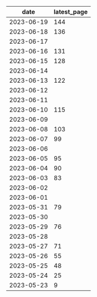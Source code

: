 | date       | latest_page |
| ---------- | ----------- |
| 2023-06-19 | 144         |
| 2023-06-18 | 136         |
| 2023-06-17 |             |
| 2023-06-16 | 131         |
| 2023-06-15 | 128         |
| 2023-06-14 |             |
| 2023-06-13 | 122         |
| 2023-06-12 |             |
| 2023-06-11 |             |
| 2023-06-10 | 115         |
| 2023-06-09 |             |
| 2023-06-08 | 103         |
| 2023-06-07 | 99          |
| 2023-06-06 |             |
| 2023-06-05 | 95          |
| 2023-06-04 | 90          |
| 2023-06-03 | 83          |
| 2023-06-02 |             |
| 2023-06-01 |             |
| 2023-05-31 | 79          |
| 2023-05-30 |             |
| 2023-05-29 | 76          |
| 2023-05-28 |             |
| 2023-05-27 | 71          |
| 2023-05-26 | 55          |
| 2023-05-25 | 48          |
| 2023-05-24 | 25          |
| 2023-05-23 | 9           |

